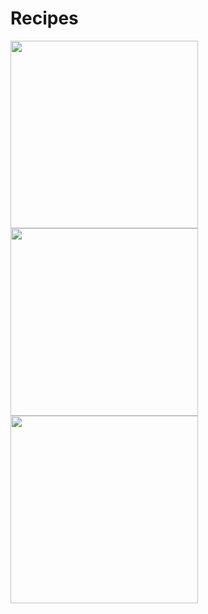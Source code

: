 # Recipes

<img src="https://user-images.githubusercontent.com/54910065/77094008-d6c0ca00-69d9-11ea-872d-34de0c3f6b0a.png" width=300 align=left padding=0,0,10,10>
<img src="https://user-images.githubusercontent.com/54910065/77094274-4040d880-69da-11ea-9c92-0852dfe1bf9e.png" width=300 align=left padding=0,10,10,10>
<img src="https://user-images.githubusercontent.com/54910065/77093970-c90b4480-69d9-11ea-9d9c-b8be99dc0715.png" width=300 align=left>

